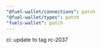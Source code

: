```yaml
---
"@fuel-wallet/connections": patch
"@fuel-wallet/types": patch
"fuels-wallet": patch
---
```


ci: update to tag rc-2037
